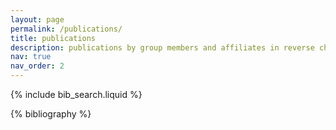 ```yaml
---
layout: page
permalink: /publications/
title: publications
description: publications by group members and affiliates in reverse chronological order
nav: true
nav_order: 2
---
```


<!-- _pages/publications.md -->

<!-- Bibsearch Feature -->

{% include bib_search.liquid %}

<div class="publications">

{% bibliography %}

</div>
